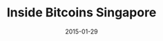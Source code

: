 ---
date: 2015-01-29
title: "Inside Bitcoins Singapore"
venue: "Suntec Singapore Convention & Exhibition Centre"
address: "1 Raffles Boulevard, Suntec City, Singapore"
city: "Singapore"
country: "Singapore"
link: "http://insidebitcoins.com/singapore/2015?utm_source=bitcoinorg&utm_medium=eventlisting&utm_campaign=bitcoinorgeventlistingibsg"
---